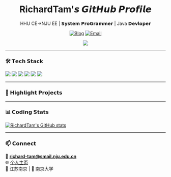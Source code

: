 <div align="center">
  
# RichardTam'𝙨 𝙂𝙞𝙩𝙃𝙪𝙗 𝙋𝙧𝙤𝙛𝙞𝙡𝙚
HHU CE->NJU EE | 𝗦𝘆𝘀𝘁𝗲𝗺 𝗣𝗿𝗼𝗚𝗿𝗮𝗺𝗺𝗲𝗿 | Java 𝗗𝗲𝘃𝗹𝗼𝗽𝗲𝗿

[![Blog](https://img.shields.io/badge/tech_blog-p3rblog.vercel.app-FF4088?style=flat-square)](https://p3rblog.vercel.app)
[![Email](https://img.shields.io/badge/QQ-664945264@qq.com-0078D4?style=flat-square)](mailto:664945264@qq.com)
  
![](https://komarev.com/ghpvc/?username=ZhenyuePan&color=blueviolet)

</div>

---

### 🛠️ 𝗧𝗲𝗰𝗵 𝗦𝘁𝗮𝗰𝗸
![](https://img.shields.io/badge/Go-00ADD8?style=for-the-badge&logo=go&logoColor=white)
![](https://img.shields.io/badge/C++-00599C?style=for-the-badge&logo=c%2B%2B&logoColor=white)
![](https://img.shields.io/badge/Linux-FCC624?style=for-the-badge&logo=linux&logoColor=black)
![](https://img.shields.io/badge/MySQL-4479A1?style=for-the-badge&logo=mysql&logoColor=white)
![](https://img.shields.io/badge/Redis-DC382D?style=for-the-badge&logo=redis&logoColor=white)
![](https://img.shields.io/badge/Shell-4EAA25?style=for-the-badge&logo=gnu-bash&logoColor=white)

---

### 🚀 𝗛𝗶𝗴𝗵𝗹𝗶𝗴𝗵𝘁 𝗣𝗿𝗼𝗷𝗲𝗰𝘁𝘀



---

### 📊 𝗖𝗼𝗱𝗶𝗻𝗴 𝗦𝘁𝗮𝘁𝘀
<!-- 实际使用时需替换username -->
[![RichardTam's GitHub stats](https://github-readme-stats.vercel.app/api?username=Desirea98&show_icons=true&theme=radical)](https://github.com/Desirea98)

---

### 📫 𝗖𝗼𝗻𝗻𝗲𝗰𝘁
📧 ​**richard-tam@smail.nju.edu.cn**  
🌐 [个人主页](https://desirea98.github.io/richard.github.io/)  
📍 江苏南京 | 🏫 南京大学
